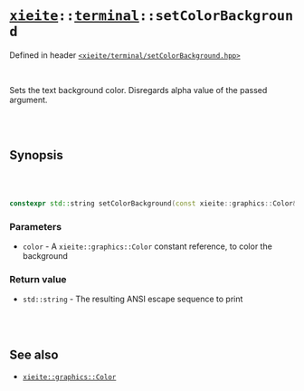 # [`xieite`](../../README.md)`::`[`terminal`](../../docs/terminal.md)`::setColorBackground`
Defined in header [`<xieite/terminal/setColorBackground.hpp>`](../../include/xieite/terminal/setColorBackground.hpp)

<br/>

Sets the text background color. Disregards alpha value of the passed argument.

<br/><br/>

## Synopsis

<br/><br/>

```cpp
constexpr std::string setColorBackground(const xieite::graphics::Color& color) noexcept;
```
### Parameters
- `color` - A `xieite::graphics::Color` constant reference, to color the background
### Return value
- `std::string` - The resulting ANSI escape sequence to print

<br/><br/>

## See also
- [`xieite::graphics::Color`](../../docs/graphics/Color.md)
